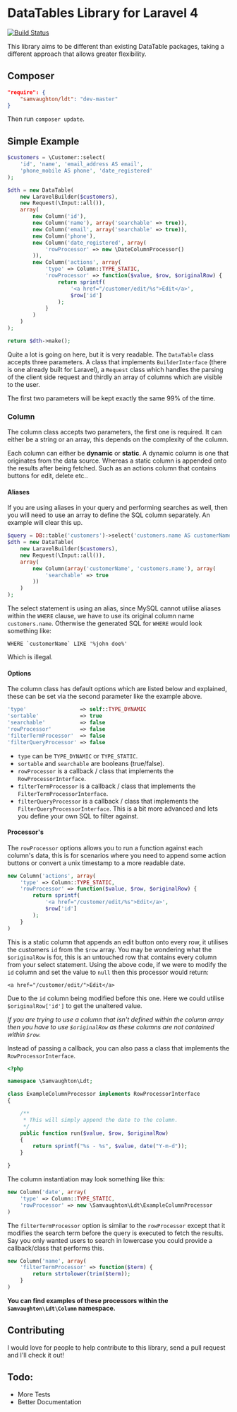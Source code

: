 # DataTables Library for Laravel 4

[![Build Status](https://travis-ci.org/samvaughton/laravel4-datatables.png?branch=master)](https://travis-ci.org/samvaughton/laravel4-datatables)

This library aims to be different than existing DataTable packages, taking a different approach that allows greater flexibility.

## Composer

```json
"require": {
    "samvaughton/ldt": "dev-master"
}
```

Then run `composer update`.

## Simple Example

```php
$customers = \Customer::select(
    'id', 'name', 'email_address AS email',
    'phone_mobile AS phone', 'date_registered'
);

$dth = new DataTable(
    new LaravelBuilder($customers),
    new Request(\Input::all()),
    array(
        new Column('id'),
        new Column('name'), array('searchable' => true)),
        new Column('email', array('searchable' => true)),
        new Column('phone'),
        new Column('date_registered', array(
            'rowProcessor' => new \DateColumnProcessor()
        )),
        new Column('actions', array(
            'type' => Column::TYPE_STATIC,
            'rowProcessor' => function($value, $row, $originalRow) {
                return sprintf(
                    '<a href="/customer/edit/%s">Edit</a>',
                    $row['id']
                );
            }
        )
    )
);

return $dth->make();
```
Quite a lot is going on here, but it is very readable. The `DataTable` class accepts three parameters. A class that
implements `BuilderInterface` (there is one already built for Laravel), a `Request` class which handles the parsing of
the client side request and thirdly an array of columns which are visible to the user.

The first two parameters will be kept exactly the same 99% of the time.

### Column

The column class accepts two parameters, the first one is required. It can either be a string or an array, this depends
on the complexity of the column.

Each column can either be **dynamic** or **static**. A dynamic column is one that originates from the data source.
Whereas a static column is appended onto the results after being fetched. Such as an actions column that contains
buttons for edit, delete etc..

#### Aliases

If you are using aliases in your query and performing searches as well, then you will need to use an array to define the
SQL column separately. An example will clear this up.

```php
$query = DB::table('customers')->select('customers.name AS customerName');
$dth = new DataTable(
    new LaravelBuilder($customers),
    new Request(\Input::all()),
    array(
        new Column(array('customerName', 'customers.name'), array(
            'searchable' => true
        ))
    )
);
```

The select statement is using an alias, since MySQL cannot utilise aliases within the `WHERE` clause, we have to use its
original column name `customers.name`. Otherwise the generated SQL for `WHERE` would look something like:

    WHERE `customerName` LIKE '%john doe%'

Which is illegal.

#### Options

The column class has default options which are listed below and explained, these can be set via the second parameter
like the example above.

```php
'type'                 => self::TYPE_DYNAMIC
'sortable'             => true
'searchable'           => false
'rowProcessor'         => false
'filterTermProcessor'  => false
'filterQueryProcessor' => false
```
 - `type` can be `TYPE_DYNAMIC` or `TYPE_STATIC`.
 - `sortable` and `searchable` are booleans (true/false).
 - `rowProcessor` is a callback / class that implements the `RowProcessorInterface`.
 - `filterTermProcessor` is a callback / class that implements the `FilterTermProcessorInterface`.
 - `filterQueryProcessor` is a callback / class that implements the `FilterQueryProcessorInterface`. This is a bit more advanced and lets you define your own SQL to filter against.

#### Processor's

The `rowProcessor` options allows you to run a function against each column's data, this is for scenarios where you need to
append some action buttons or convert a unix timestamp to a more readable date.

```php
new Column('actions', array(
    'type' => Column::TYPE_STATIC,
    'rowProcessor' => function($value, $row, $originalRow) {
        return sprintf(
            '<a href="/customer/edit/%s">Edit</a>',
            $row['id']
        );
    }
)
```

This is a static column that appends an edit button onto every row, it utilises the customers `id` from the `$row` array.
You may be wondering what the `$originalRow` is for, this is an untouched row that contains every column from your
select statement. Using the above code, if we were to modify the `id` column and set the value to `null` then this
processor would return:

    <a href="/customer/edit/">Edit</a>

Due to the `id` column being modified before this one. Here we could utilise `$originalRow['id']` to get the unaltered
value.

*If you are trying to use a column that isn't defined within the column array then you have to use `$originalRow` as
these columns are not contained within `$row`.*

Instead of passing a callback, you can also pass a class that implements the `RowProcessorInterface`.

```php
<?php

namespace \Samvaughton\Ldt;

class ExampleColumnProcessor implements RowProcessorInterface
{

    /**
     * This will simply append the date to the column.
     */
    public function run($value, $row, $originalRow)
    {
        return sprintf("%s - %s", $value, date("Y-m-d"));
    }

}
```

The column instantiation may look something like this:

```php
new Column('date', array(
    'type' => Column::TYPE_STATIC,
    'rowProcessor' => new \Samvaughton\Ldt\ExampleColumnProcessor
)
```

The `filterTermProcessor` option is similar to the `rowProcessor` except that it modifies the search term before the query
is executed to fetch the results. Say you only wanted users to search in lowercase you could provide a callback/class
that performs this.

```php
new Column('name', array(
    'filterTermProcessor' => function($term) {
        return strtolower(trim($term));
    }
)
```

**You can find examples of these processors within the `Samvaughton\Ldt\Column` namespace.**

## Contributing

I would love for people to help contribute to this library, send a pull request and I'll check it out!

## Todo:

 - More Tests
 - Better Documentation
